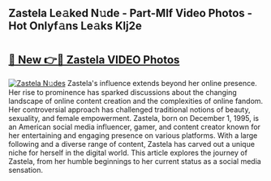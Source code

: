 ## Zastela Le𝚊ked N𝚞de - Part-MIf Video Photos - Hot Onlyf𝚊ns Le𝚊ks Klj2e

# <h2><a href="http://ac20708.deff.icu/?id=Zastela">🔗 New 👉🔴 Zastela VIDEO Photos</a></h2>

[![Zastela N𝚞des](https://i.imgur.com/rIISA9y.gif)](http://ac20708.deff.icu/?id=Zastela)
Zastela's influence extends beyond her online presence. Her rise to prominence has sparked discussions about the changing landscape of online content creation and the complexities of online fandom. Her controversial approach has challenged traditional notions of beauty, sexuality, and female empowerment. Zastela, born on December 1, 1995, is an American social media influencer, gamer, and content creator known for her entertaining and engaging presence on various platforms. With a large following and a diverse range of content, Zastela has carved out a unique niche for herself in the digital world. This article explores the journey of Zastela, from her humble beginnings to her current status as a social media sensation.

